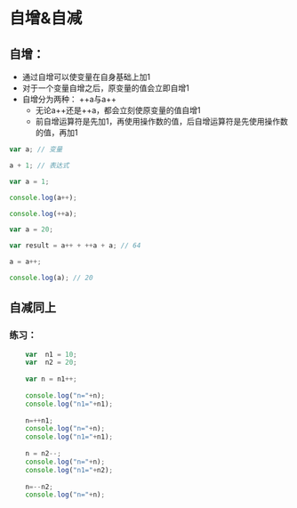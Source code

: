 # 自增&自减



## 自增：

- 通过自增可以使变量在自身基础上加1
- 对于一个变量自增之后，原变量的值会立即自增1
- 自增分为两种： ++a与a++
  - 无论a++还是++a，都会立刻使原变量的值自增1
  - 前自增运算符是先加1，再使用操作数的值，后自增运算符是先使用操作数的值，再加1

```javascript
var a; // 变量

a + 1; // 表达式

var a = 1;

console.log(a++);  

console.log(++a);  

var a = 20;

var result = a++ + ++a + a; // 64

a = a++;

console.log(a); // 20


```



## 自减同上



### 练习：

```javascript
	var  n1 = 10;
	var  n2 = 20;
	
	var n = n1++;
	
	console.log("n="+n);
	console.log("n1="+n1);
	
	n=++n1;
	console.log("n="+n);
	console.log("n1="+n1);
 
	n = n2--;
	console.log("n="+n);
	console.log("n1="+n2);
	
	n=--n2;
	console.log("n="+n);
```

